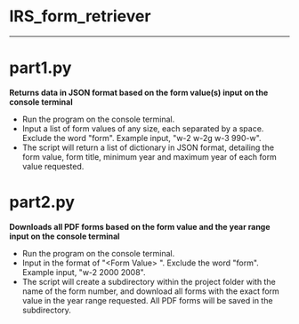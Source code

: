 # IRS_form_retriever
---
# part1.py
**Returns data in JSON format based on the form value(s) input on the console terminal**
- Run the program on the console terminal.
- Input a list of form values of any size, each separated by a space. Exclude the word "form". Example input, "w-2 w-2g w-3 990-w".
- The script will return a list of dictionary in JSON format, detailing the form value, form title, minimum year and maximum year of each form value requested.

# part2.py
**Downloads all PDF forms based on the form value and the year range input on the console terminal**
- Run the program on the console terminal.
- Input in the format of "\<Form Value> <Start Year> <End Year>". Exclude the word "form". Example input, "w-2 2000 2008".
- The script will create a subdirectory within the project folder with the name of the form number, and download all forms with the exact form value in the year range requested. All PDF forms will be saved in the subdirectory. 
